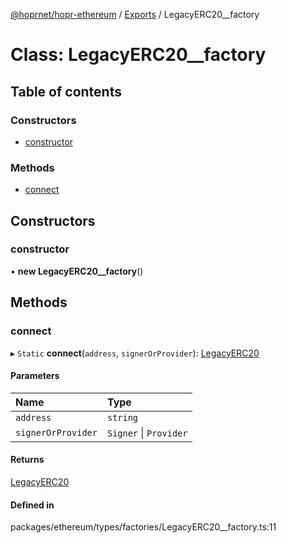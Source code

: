 [@hoprnet/hopr-ethereum](../README.md) / [Exports](../modules.md) / LegacyERC20__factory

# Class: LegacyERC20\_\_factory

## Table of contents

### Constructors

- [constructor](legacyerc20__factory.md#constructor)

### Methods

- [connect](legacyerc20__factory.md#connect)

## Constructors

### constructor

• **new LegacyERC20__factory**()

## Methods

### connect

▸ `Static` **connect**(`address`, `signerOrProvider`): [LegacyERC20](legacyerc20.md)

#### Parameters

| Name | Type |
| :------ | :------ |
| `address` | `string` |
| `signerOrProvider` | `Signer` \| `Provider` |

#### Returns

[LegacyERC20](legacyerc20.md)

#### Defined in

packages/ethereum/types/factories/LegacyERC20__factory.ts:11
